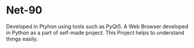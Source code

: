 # Net-90
Developed in Ptyhon using tools such as PyQt5.
A Web Browser developed in Python as a part of self-made project.
This Project helps to understand things easily.
